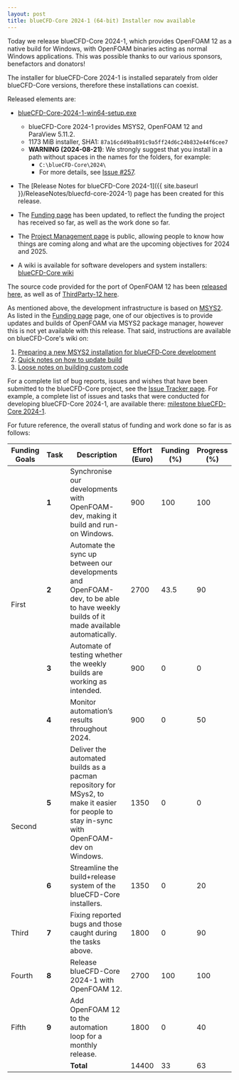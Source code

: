 ```yaml
---
layout: post
title: blueCFD-Core 2024-1 (64-bit) Installer now available
---
```


Today we release blueCFD-Core 2024-1, which provides OpenFOAM 12 as a native
build for Windows, with OpenFOAM binaries acting as normal Windows applications.
This was possible thanks to our various sponsors, benefactors and donators!

The installer for blueCFD-Core 2024-1 is installed separately from 
older blueCFD-Core versions, therefore these installations can coexist.

Released elements are:

  * [blueCFD-Core-2024-1-win64-setup.exe](https://github.com/blueCFD/Core/releases/download/blueCFD-Core-2024-1/blueCFD-Core-2024-1-win64-setup.exe)
      * blueCFD-Core 2024-1 provides MSYS2, OpenFOAM 12 and ParaView 5.11.2.
      * 1173 MiB installer, SHA1: `87a16cd49ba891c9a5ff24d6c24b832e44f6cee7`
      * **WARNING (2024-08-21)**: We strongly suggest that you install in a path without
        spaces in the names for the folders, for example:
          * `C:\blueCFD-Core\2024\`
          * For more details, see [Issue #257](https://github.com/blueCFD/Core/issues/257).

  * The [Release Notes for blueCFD-Core 2024-1]({{ site.baseurl }}/ReleaseNotes/bluecfd-core-2024-1)
    page has been created for this release.
    
  * The [Funding page](Funding) has been updated, to reflect the funding the
    project has received so far, as well as the work done so far.

  * The [Project Management page](https://github.com/orgs/blueCFD/projects/2) is
    public, allowing people to know how things are coming along and what are the
    upcoming objectives for 2024 and 2025.

  * A wiki is available for software developers and system installers:
    [blueCFD-Core wiki](https://github.com/blueCFD/Core/wiki)

The source code provided for the port of OpenFOAM 12 has been
[released here](https://github.com/blueCFD/OpenFOAM-dev/tree/blueCFD-Core-12),
as well as of [ThirdParty-12 here](https://github.com/blueCFD/ThirdParty-dev/tree/blueCFD-Core-12).

As mentioned above, the development infrastructure is based on
[MSYS2](https://www.msys2.org/). As listed in the [Funding page](Funding) page,
one of our objectives is to provide updates and builds of OpenFOAM via MSYS2
package manager, however this is not yet available with this release. That said,
instructions are available on blueCFD-Core's wiki on:

  1. [Preparing a new MSYS2 installation for blueCFD‐Core development](https://github.com/blueCFD/Core/wiki/Preparing-a-new-MSYS2-installation-for-blueCFD%E2%80%90Core-development)
  2. [Quick notes on how to update build](https://github.com/blueCFD/Core/wiki/Quick-notes-on-how-to-update-build)
  3. [Loose notes on building custom code](https://github.com/blueCFD/Core/wiki/Loose-notes-on-building-custom-code)

For a complete list of bug reports, issues and wishes that have been submitted
to the blueCFD-Core project, see the
[Issue Tracker page](https://github.com/blueCFD/Core/issues). For example, a
complete list of issues and tasks that were conducted for developing
blueCFD-Core 2024-1, are available there:
[milestone blueCFD-Core 2024-1](https://github.com/blueCFD/Core/milestone/8?closed=1).


For future reference, the overall status of funding and work done so far is as follows:

<table>
<thead>
  <tr>
    <th>Funding Goals</th>
    <th>Task</th>
    <th>Description</th>
    <th>Effort (Euro)</th>
    <th>Funding (%)</th>
    <th>Progress (%)</th>
  </tr>
</thead>
<tbody>
  <tr>
    <td rowspan="4" class="td-center">First</td>
    <td class="td-center"> <b>1</b> </td>
    <td> Synchronise our developments with OpenFOAM-dev, making it build and run-on Windows. </td>
    <td class="td-center"> 900 </td>
    <td class="td-center"> 100 </td>
    <td class="td-center"> 100 </td>
  </tr>
  <tr>
    <td class="td-center"> <b>2</b> </td>
    <td> Automate the sync up between our developments and OpenFOAM-dev, to be able to have weekly builds of it made available automatically. </td>
    <td class="td-center"> 2700 </td>
    <td class="td-center"> 43.5 </td>
    <td class="td-center"> 90 </td>
  </tr>
  <tr>
    <td class="td-center"> <b>3</b> </td>
    <td> Automate of testing whether the weekly builds are working as intended. </td>
    <td class="td-center"> 900 </td>
    <td class="td-center"> 0 </td>
    <td class="td-center"> 0 </td>
  </tr>
  <tr>
    <td class="td-center"> <b>4</b> </td>
    <td> Monitor automation’s results throughout 2024. </td>
    <td class="td-center"> 900 </td>
    <td class="td-center"> 0 </td>
    <td class="td-center"> 50 </td>
  </tr>
  <tr>
    <td rowspan="2" class="td-center">Second</td>
    <td class="td-center"> <b>5</b> </td>
    <td> Deliver the automated builds as a pacman repository for MSys2, to make it easier for people to stay in-sync with OpenFOAM-dev on Windows. </td>
    <td class="td-center"> 1350 </td>
    <td class="td-center"> 0 </td>
    <td class="td-center"> 0 </td>
  </tr>
  <tr>
    <td class="td-center"> <b>6</b> </td>
    <td> Streamline the build+release system of the blueCFD-Core installers. </td>
    <td class="td-center"> 1350 </td>
    <td class="td-center"> 0 </td>
    <td class="td-center"> 20 </td>
  </tr>
  <tr>
    <td class="td-center">Third</td>
    <td class="td-center"> <b>7</b> </td>
    <td> Fixing reported bugs and those caught during the tasks above. </td>
    <td class="td-center"> 1800 </td>
    <td class="td-center"> 0 </td>
    <td class="td-center"> 90 </td>
  </tr>
  <tr>
    <td class="td-center">Fourth</td>
    <td class="td-center"> <b>8</b> </td>
    <td> Release blueCFD-Core 2024-1 with OpenFOAM 12. </td>
    <td class="td-center"> 2700 </td>
    <td class="td-center"> 100 </td>
    <td class="td-center"> 100 </td>
  </tr>
  <tr>
    <td class="td-center">Fifth</td>
    <td class="td-center"> <b>9</b> </td>
    <td> Add OpenFOAM 12 to the automation loop for a monthly release. </td>
    <td class="td-center"> 1800 </td>
    <td class="td-center"> 0 </td>
    <td class="td-center"> 40 </td>
  </tr>
  <tr>
    <td class="td-center"> </td>
    <td class="td-center"> </td>
    <td class="td-right"> <b>Total</b> </td>
    <td class="td-center"> 14400 </td>
    <td class="td-center"> 33 </td>
    <td class="td-center"> 63 </td>
  </tr>
</tbody>
</table>

